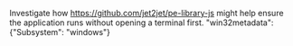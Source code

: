 Investigate how https://github.com/jet2jet/pe-library-js might help ensure the application runs without opening a terminal first.
"win32metadata": {"Subsystem": "windows"}
